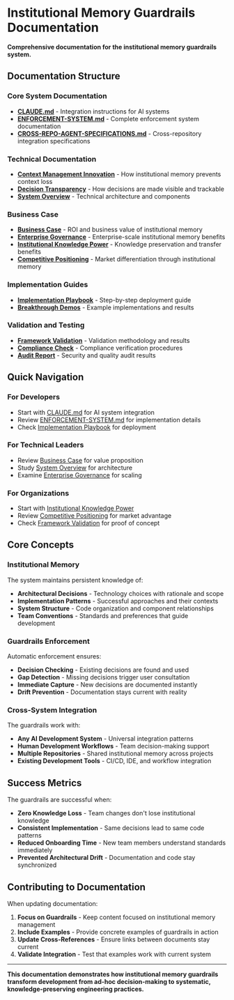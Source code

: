 # Institutional Memory Guardrails Documentation

**Comprehensive documentation for the institutional memory guardrails system.**

## Documentation Structure

### Core System Documentation
- **[CLAUDE.md](../CLAUDE.md)** - Integration instructions for AI systems
- **[ENFORCEMENT-SYSTEM.md](../ENFORCEMENT-SYSTEM.md)** - Complete enforcement system documentation
- **[CROSS-REPO-AGENT-SPECIFICATIONS.md](../CROSS-REPO-AGENT-SPECIFICATIONS.md)** - Cross-repository integration specifications

### Technical Documentation
- **[Context Management Innovation](technical/CONTEXT_MANAGEMENT_INNOVATION.md)** - How institutional memory prevents context loss
- **[Decision Transparency](technical/DECISION_TRANSPARENCY.md)** - How decisions are made visible and trackable
- **[System Overview](technical/SYSTEM_OVERVIEW.md)** - Technical architecture and components

### Business Case
- **[Business Case](business-case/BUSINESS_CASE.md)** - ROI and business value of institutional memory
- **[Enterprise Governance](business-case/ENTERPRISE_GOVERNANCE_BREAKTHROUGH.md)** - Enterprise-scale institutional memory benefits
- **[Institutional Knowledge Power](business-case/INSTITUTIONAL_KNOWLEDGE_POWER.md)** - Knowledge preservation and transfer benefits
- **[Competitive Positioning](business-case/COMPETITIVE_POSITIONING.md)** - Market differentiation through institutional memory

### Implementation Guides
- **[Implementation Playbook](implementation/IMPLEMENTATION_PLAYBOOK.md)** - Step-by-step deployment guide
- **[Breakthrough Demos](implementation/BREAKTHROUGH_DEMOS.md)** - Example implementations and results

### Validation and Testing
- **[Framework Validation](validation/FRAMEWORK_VALIDATION.md)** - Validation methodology and results
- **[Compliance Check](validation/FRAMEWORK_COMPLIANCE_CHECK.md)** - Compliance verification procedures
- **[Audit Report](validation/FRAMEWORK_AUDIT_REPORT.md)** - Security and quality audit results

## Quick Navigation

### For Developers
- Start with [CLAUDE.md](../CLAUDE.md) for AI system integration
- Review [ENFORCEMENT-SYSTEM.md](../ENFORCEMENT-SYSTEM.md) for implementation details
- Check [Implementation Playbook](implementation/IMPLEMENTATION_PLAYBOOK.md) for deployment

### For Technical Leaders
- Review [Business Case](business-case/BUSINESS_CASE.md) for value proposition
- Study [System Overview](technical/SYSTEM_OVERVIEW.md) for architecture
- Examine [Enterprise Governance](business-case/ENTERPRISE_GOVERNANCE_BREAKTHROUGH.md) for scaling

### For Organizations
- Start with [Institutional Knowledge Power](business-case/INSTITUTIONAL_KNOWLEDGE_POWER.md)
- Review [Competitive Positioning](business-case/COMPETITIVE_POSITIONING.md) for market advantage
- Check [Framework Validation](validation/FRAMEWORK_VALIDATION.md) for proof of concept

## Core Concepts

### Institutional Memory
The system maintains persistent knowledge of:
- **Architectural Decisions** - Technology choices with rationale and scope
- **Implementation Patterns** - Successful approaches and their contexts
- **System Structure** - Code organization and component relationships
- **Team Conventions** - Standards and preferences that guide development

### Guardrails Enforcement
Automatic enforcement ensures:
- **Decision Checking** - Existing decisions are found and used
- **Gap Detection** - Missing decisions trigger user consultation
- **Immediate Capture** - New decisions are documented instantly
- **Drift Prevention** - Documentation stays current with reality

### Cross-System Integration
The guardrails work with:
- **Any AI Development System** - Universal integration patterns
- **Human Development Workflows** - Team decision-making support
- **Multiple Repositories** - Shared institutional memory across projects
- **Existing Development Tools** - CI/CD, IDE, and workflow integration

## Success Metrics

The guardrails are successful when:
- **Zero Knowledge Loss** - Team changes don't lose institutional knowledge
- **Consistent Implementation** - Same decisions lead to same code patterns
- **Reduced Onboarding Time** - New team members understand standards immediately
- **Prevented Architectural Drift** - Documentation and code stay synchronized

## Contributing to Documentation

When updating documentation:
1. **Focus on Guardrails** - Keep content focused on institutional memory management
2. **Include Examples** - Provide concrete examples of guardrails in action
3. **Update Cross-References** - Ensure links between documents stay current
4. **Validate Integration** - Test that examples work with current system

---

**This documentation demonstrates how institutional memory guardrails transform development from ad-hoc decision-making to systematic, knowledge-preserving engineering practices.**